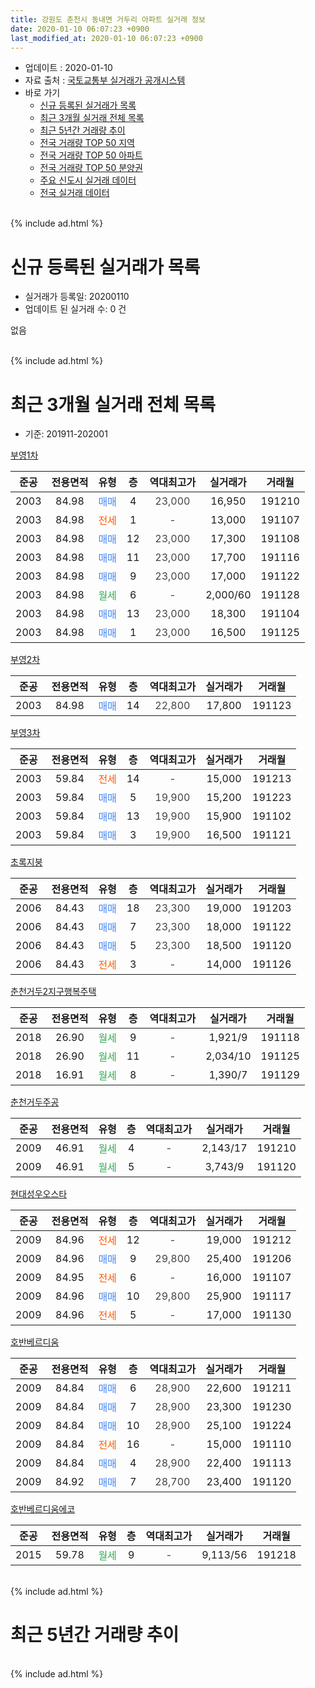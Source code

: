 ```yaml
---
title: 강원도 춘천시 동내면 거두리 아파트 실거래 정보
date: 2020-01-10 06:07:23 +0900
last_modified_at: 2020-01-10 06:07:23 +0900
---
```


* 업데이트 : 2020-01-10
* 자료 출처 : [국토교통부 실거래가 공개시스템](http://rt.molit.go.kr)
* 바로 가기
    * [신규 등록된 실거래가 목록](#신규-등록된-실거래가-목록)
    * [최근 3개월 실거래 전체 목록](#최근-3개월-실거래-전체-목록)
    * [최근 5년간 거래량 추이](#최근-5년간-거래량-추이)
    * [전국 거래량 TOP 50 지역](https://inasie.github.io/apt-trade-info/최근-3개월-전국에서-가장-거래가-많이-발생한-지역)
    * [전국 거래량 TOP 50 아파트](https://inasie.github.io/apt-trade-info/최근-3개월-전국에서-가장-거래가-많이-발생한-아파트)
    * [전국 거래량 TOP 50 분양권](https://inasie.github.io/apt-trade-info/최근-3개월-전국에서-가장-거래가-많이-발생한-분양권)
    * [주요 신도시 실거래 데이터](https://inasie.github.io/apt-trade-info/주요-신도시)
    * [전국 실거래 데이터](https://inasie.github.io/apt-trade-info/전국)
<br>
{% include ad.html %}
<br>

# 신규 등록된 실거래가 목록
* 실거래가 등록일: 20200110
* 업데이트 된 실거래 수: 0 건

없음

<br>
{% include ad.html %}
<br>

# 최근 3개월 실거래 전체 목록
* 기준: 201911-202001


[부영1차](https://search.naver.com/search.naver?query=%EA%B0%95%EC%9B%90%EB%8F%84+%EC%B6%98%EC%B2%9C%EC%8B%9C+%EB%8F%99%EB%82%B4%EB%A9%B4+%EA%B1%B0%EB%91%90%EB%A6%AC+%EB%B6%80%EC%98%811%EC%B0%A8)

|준공|전용면적|유형|층|역대최고가|실거래가|거래월|
|:---:|:---:|:---:|:---:|:---:|:---:|:---:|
|2003|84.98|<span style="color:#4285f3">매매</span>|4|<span style="color:#444444">23,000</span>|16,950|191210|
|2003|84.98|<span style="color:#ff5a00">전세</span>|1|<span style="color:#444444">-</span>|13,000|191107|
|2003|84.98|<span style="color:#4285f3">매매</span>|12|<span style="color:#444444">23,000</span>|17,300|191108|
|2003|84.98|<span style="color:#4285f3">매매</span>|11|<span style="color:#444444">23,000</span>|17,700|191116|
|2003|84.98|<span style="color:#4285f3">매매</span>|9|<span style="color:#444444">23,000</span>|17,000|191122|
|2003|84.98|<span style="color:#34a853">월세</span>|6|<span style="color:#444444">-</span>|2,000/60|191128|
|2003|84.98|<span style="color:#4285f3">매매</span>|13|<span style="color:#444444">23,000</span>|18,300|191104|
|2003|84.98|<span style="color:#4285f3">매매</span>|1|<span style="color:#444444">23,000</span>|16,500|191125|

[부영2차](https://search.naver.com/search.naver?query=%EA%B0%95%EC%9B%90%EB%8F%84+%EC%B6%98%EC%B2%9C%EC%8B%9C+%EB%8F%99%EB%82%B4%EB%A9%B4+%EA%B1%B0%EB%91%90%EB%A6%AC+%EB%B6%80%EC%98%812%EC%B0%A8)

|준공|전용면적|유형|층|역대최고가|실거래가|거래월|
|:---:|:---:|:---:|:---:|:---:|:---:|:---:|
|2003|84.98|<span style="color:#4285f3">매매</span>|14|<span style="color:#444444">22,800</span>|17,800|191123|

[부영3차](https://search.naver.com/search.naver?query=%EA%B0%95%EC%9B%90%EB%8F%84+%EC%B6%98%EC%B2%9C%EC%8B%9C+%EB%8F%99%EB%82%B4%EB%A9%B4+%EA%B1%B0%EB%91%90%EB%A6%AC+%EB%B6%80%EC%98%813%EC%B0%A8)

|준공|전용면적|유형|층|역대최고가|실거래가|거래월|
|:---:|:---:|:---:|:---:|:---:|:---:|:---:|
|2003|59.84|<span style="color:#ff5a00">전세</span>|14|<span style="color:#444444">-</span>|15,000|191213|
|2003|59.84|<span style="color:#4285f3">매매</span>|5|<span style="color:#444444">19,900</span>|15,200|191223|
|2003|59.84|<span style="color:#4285f3">매매</span>|13|<span style="color:#444444">19,900</span>|15,900|191102|
|2003|59.84|<span style="color:#4285f3">매매</span>|3|<span style="color:#444444">19,900</span>|16,500|191121|

[초록지붕](https://search.naver.com/search.naver?query=%EA%B0%95%EC%9B%90%EB%8F%84+%EC%B6%98%EC%B2%9C%EC%8B%9C+%EB%8F%99%EB%82%B4%EB%A9%B4+%EA%B1%B0%EB%91%90%EB%A6%AC+%EC%B4%88%EB%A1%9D%EC%A7%80%EB%B6%95)

|준공|전용면적|유형|층|역대최고가|실거래가|거래월|
|:---:|:---:|:---:|:---:|:---:|:---:|:---:|
|2006|84.43|<span style="color:#4285f3">매매</span>|18|<span style="color:#444444">23,300</span>|19,000|191203|
|2006|84.43|<span style="color:#4285f3">매매</span>|7|<span style="color:#444444">23,300</span>|18,000|191122|
|2006|84.43|<span style="color:#4285f3">매매</span>|5|<span style="color:#444444">23,300</span>|18,500|191120|
|2006|84.43|<span style="color:#ff5a00">전세</span>|3|<span style="color:#444444">-</span>|14,000|191126|

[춘천거두2지구행복주택](https://search.naver.com/search.naver?query=%EA%B0%95%EC%9B%90%EB%8F%84+%EC%B6%98%EC%B2%9C%EC%8B%9C+%EB%8F%99%EB%82%B4%EB%A9%B4+%EA%B1%B0%EB%91%90%EB%A6%AC+%EC%B6%98%EC%B2%9C%EA%B1%B0%EB%91%902%EC%A7%80%EA%B5%AC%ED%96%89%EB%B3%B5%EC%A3%BC%ED%83%9D)

|준공|전용면적|유형|층|역대최고가|실거래가|거래월|
|:---:|:---:|:---:|:---:|:---:|:---:|:---:|
|2018|26.90|<span style="color:#34a853">월세</span>|9|<span style="color:#444444">-</span>|1,921/9|191118|
|2018|26.90|<span style="color:#34a853">월세</span>|11|<span style="color:#444444">-</span>|2,034/10|191125|
|2018|16.91|<span style="color:#34a853">월세</span>|8|<span style="color:#444444">-</span>|1,390/7|191129|

[춘천거두주공](https://search.naver.com/search.naver?query=%EA%B0%95%EC%9B%90%EB%8F%84+%EC%B6%98%EC%B2%9C%EC%8B%9C+%EB%8F%99%EB%82%B4%EB%A9%B4+%EA%B1%B0%EB%91%90%EB%A6%AC+%EC%B6%98%EC%B2%9C%EA%B1%B0%EB%91%90%EC%A3%BC%EA%B3%B5)

|준공|전용면적|유형|층|역대최고가|실거래가|거래월|
|:---:|:---:|:---:|:---:|:---:|:---:|:---:|
|2009|46.91|<span style="color:#34a853">월세</span>|4|<span style="color:#444444">-</span>|2,143/17|191210|
|2009|46.91|<span style="color:#34a853">월세</span>|5|<span style="color:#444444">-</span>|3,743/9|191120|

[현대성우오스타](https://search.naver.com/search.naver?query=%EA%B0%95%EC%9B%90%EB%8F%84+%EC%B6%98%EC%B2%9C%EC%8B%9C+%EB%8F%99%EB%82%B4%EB%A9%B4+%EA%B1%B0%EB%91%90%EB%A6%AC+%ED%98%84%EB%8C%80%EC%84%B1%EC%9A%B0%EC%98%A4%EC%8A%A4%ED%83%80)

|준공|전용면적|유형|층|역대최고가|실거래가|거래월|
|:---:|:---:|:---:|:---:|:---:|:---:|:---:|
|2009|84.96|<span style="color:#ff5a00">전세</span>|12|<span style="color:#444444">-</span>|19,000|191212|
|2009|84.96|<span style="color:#4285f3">매매</span>|9|<span style="color:#444444">29,800</span>|25,400|191206|
|2009|84.95|<span style="color:#ff5a00">전세</span>|6|<span style="color:#444444">-</span>|16,000|191107|
|2009|84.96|<span style="color:#4285f3">매매</span>|10|<span style="color:#444444">29,800</span>|25,900|191117|
|2009|84.96|<span style="color:#ff5a00">전세</span>|5|<span style="color:#444444">-</span>|17,000|191130|

[호반베르디움](https://search.naver.com/search.naver?query=%EA%B0%95%EC%9B%90%EB%8F%84+%EC%B6%98%EC%B2%9C%EC%8B%9C+%EB%8F%99%EB%82%B4%EB%A9%B4+%EA%B1%B0%EB%91%90%EB%A6%AC+%ED%98%B8%EB%B0%98%EB%B2%A0%EB%A5%B4%EB%94%94%EC%9B%80)

|준공|전용면적|유형|층|역대최고가|실거래가|거래월|
|:---:|:---:|:---:|:---:|:---:|:---:|:---:|
|2009|84.84|<span style="color:#4285f3">매매</span>|6|<span style="color:#444444">28,900</span>|22,600|191211|
|2009|84.84|<span style="color:#4285f3">매매</span>|7|<span style="color:#444444">28,900</span>|23,300|191230|
|2009|84.84|<span style="color:#4285f3">매매</span>|10|<span style="color:#444444">28,900</span>|25,100|191224|
|2009|84.84|<span style="color:#ff5a00">전세</span>|16|<span style="color:#444444">-</span>|15,000|191110|
|2009|84.84|<span style="color:#4285f3">매매</span>|4|<span style="color:#444444">28,900</span>|22,400|191113|
|2009|84.92|<span style="color:#4285f3">매매</span>|7|<span style="color:#444444">28,700</span>|23,400|191120|

[호반베르디움에코](https://search.naver.com/search.naver?query=%EA%B0%95%EC%9B%90%EB%8F%84+%EC%B6%98%EC%B2%9C%EC%8B%9C+%EB%8F%99%EB%82%B4%EB%A9%B4+%EA%B1%B0%EB%91%90%EB%A6%AC+%ED%98%B8%EB%B0%98%EB%B2%A0%EB%A5%B4%EB%94%94%EC%9B%80%EC%97%90%EC%BD%94)

|준공|전용면적|유형|층|역대최고가|실거래가|거래월|
|:---:|:---:|:---:|:---:|:---:|:---:|:---:|
|2015|59.78|<span style="color:#34a853">월세</span>|9|<span style="color:#444444">-</span>|9,113/56|191218|


<br>
{% include ad.html %}
<br>

# 최근 5년간 거래량 추이


<div style="width:100%;">
    <canvas id="deal_progress" height="200"></canvas>
</div>

<script>
new Chart(document.getElementById("deal_progress"), {
    type: 'line',
    data: {
        labels: ['201501','201502','201503','201504','201505','201506','201507','201508','201509','201510','201511','201512','201601','201602','201603','201604','201605','201606','201607','201608','201609','201610','201611','201612','201701','201702','201703','201704','201705','201706','201707','201708','201709','201710','201711','201712','201801','201802','201803','201804','201805','201806','201807','201808','201809','201810','201811','201812','201901','201902','201903','201904','201905','201906','201907','201908','201909','201910','201911','201912','202001'],
        datasets: [{
            label: '매매',
            pointRadius: 1,
            data: [24, 18, 29, 25, 15, 12, 16, 21, 21, 23, 20, 14, 21, 12, 29, 15, 12, 16, 14, 9, 12, 11, 7, 10, 7, 12, 10, 6, 6, 12, 14, 9, 11, 8, 12, 6, 9, 13, 6, 7, 7, 5, 7, 3, 4, 4, 1, 7, 9, 10, 8, 12, 5, 8, 6, 10, 5, 12, 13, 7, 0],
            borderColor: "rgba(255, 201, 14, 1)",
            backgroundColor: "rgba(255, 201, 14, 0.5)",
            fill: false,
            lineTension: 0
        },{
            label: '전월세',
            pointRadius: 1,
            data: [6, 3, 5, 23, 6, 5, 6, 8, 3, 8, 6, 6, 10, 7, 13, 7, 2, 2, 3, 4, 4, 3, 4, 2, 3, 9, 7, 37, 12, 8, 8, 8, 9, 8, 9, 5, 13, 22, 8, 9, 15, 13, 6, 4, 5, 6, 4, 14, 6, 8, 6, 15, 6, 5, 2, 9, 6, 17, 10, 4, 0],
            borderColor: "rgba(0, 141, 185, 1)",
            backgroundColor: "rgba(0, 141, 185, 0.5)",
            fill: false,
            lineTension: 0
        }
        ]
    },
    options: {
        responsive: true,
        title: {
            display: false
        },
        tooltips: {
            mode: 'index',
            intersect: false
        },
        hover: {
            mode: 'nearest',
            intersect: true
        },
        scales: {
            xAxes: [{
                display: true,
                scaleLabel: {
                    display: true,
                    labelString: '년/월'
                }
            }],
            yAxes: [{
                display: true,
                ticks: {
                    suggestedMin: 0,
                },
                scaleLabel: {
                    display: true,
                    labelString: '실거래 수'
                }
            }]
        }
    }
});

</script>


<br>
{% include ad.html %}
<br>

